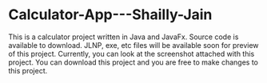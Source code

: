 # Calculator-App---Shailly-Jain
This is a calculator project written  in Java and JavaFx.
Source code is available to download.
JLNP, exe, etc files will be available soon for preview of this project. Currently, you can look at the screenshot attached with this project.
You can download this project and you are free to make changes to this project.
